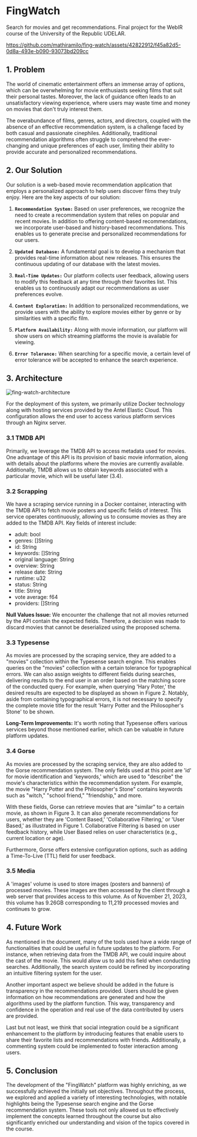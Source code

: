 # FingWatch

Search for movies and get recommendations. Final project for the WebIR course of the University of the Republic UDELAR.

https://github.com/mathiramilo/fing-watch/assets/42822912/f45a82d5-0d8a-493e-b090-93073bd209cc

## 1. Problem

The world of cinematic entertainment offers an immense array of options, which can be overwhelming for movie enthusiasts seeking films that suit their personal tastes. Moreover, the lack of guidance often leads to an unsatisfactory viewing experience, where users may waste time and money on movies that don't truly interest them.

The overabundance of films, genres, actors, and directors, coupled with the absence of an effective recommendation system, is a challenge faced by both casual and passionate cinephiles. Additionally, traditional recommendation algorithms often struggle to comprehend the ever-changing and unique preferences of each user, limiting their ability to provide accurate and personalized recommendations.

## 2. Our Solution

Our solution is a web-based movie recommendation application that employs a personalized approach to help users discover films they truly enjoy. Here are the key aspects of our solution:

1. **`Recommendation System:`** Based on user preferences, we recognize the need to create a recommendation system that relies on popular and recent movies. In addition to offering content-based recommendations, we incorporate user-based and history-based recommendations. This enables us to generate precise and personalized recommendations for our users.
   
2. **`Updated Database:`** A fundamental goal is to develop a mechanism that provides real-time information about new releases. This ensures the continuous updating of our database with the latest movies.

3. **`Real-Time Updates:`** Our platform collects user feedback, allowing users to modify this feedback at any time through their favorites list. This enables us to continuously adapt our recommendations as user preferences evolve.

4. **`Content Exploration:`** In addition to personalized recommendations, we provide users with the ability to explore movies either by genre or by similarities with a specific film.

5. **`Platform Availability:`** Along with movie information, our platform will show users on which streaming platforms the movie is available for viewing.

6. **`Error Tolerance:`** When searching for a specific movie, a certain level of error tolerance will be accepted to enhance the search experience.

## 3. Architecture

![fing-watch-architecture](https://github.com/mathiramilo/fing-watch/assets/42822912/8202df8d-c13c-4912-8c8f-42662806d952)

For the deployment of this system, we primarily utilize Docker technology along with hosting services provided by the Antel Elastic Cloud. This configuration allows the end user to access various platform services through an Nginx server.

### 3.1 TMDB API
Primarily, we leverage the TMDB API to access metadata used for movies. One advantage of this API is its provision of basic movie information, along with details about the platforms where the movies are currently available. Additionally, TMDB allows us to obtain keywords associated with a particular movie, which will be useful later (3.4).

### 3.2 Scrapping
We have a scraping service running in a Docker container, interacting with the TMDB API to fetch movie posters and specific fields of interest. This service operates continuously, allowing us to consume movies as they are added to the TMDB API. Key fields of interest include:
- adult: bool
- genres: []String
- id: String
- keywords: []String
- original language: String
- overview: String
- release date: String
- runtime: u32
- status: String
- title: String
- vote average: f64
- providers: []String

**Null Values Issue:** 
We encounter the challenge that not all movies returned by the API contain the expected fields. Therefore, a decision was made to discard movies that cannot be deserialized using the proposed schema.

### 3.3 Typesense
As movies are processed by the scraping service, they are added to a "movies" collection within the Typesense search engine. This enables queries on the "movies" collection with a certain tolerance for typographical errors. We can also assign weights to different fields during searches, delivering results to the end user in an order based on the matching score of the conducted query. For example, when querying 'Hary Poter,' the desired results are expected to be displayed as shown in Figure 2. Notably, aside from containing typographical errors, it is not necessary to specify the complete movie title for the result 'Harry Potter and the Philosopher's Stone' to be shown.

**Long-Term Improvements:** 
It's worth noting that Typesense offers various services beyond those mentioned earlier, which can be valuable in future platform updates.

### 3.4 Gorse
As movies are processed by the scraping service, they are also added to the Gorse recommendation system. The only fields used at this point are 'id' for movie identification and 'keywords,' which are used to "describe" the movie's characteristics within the recommendation system. For example, the movie "Harry Potter and the Philosopher's Stone" contains keywords such as "witch," "school friend," "friendship," and more.

With these fields, Gorse can retrieve movies that are "similar" to a certain movie, as shown in Figure 3. It can also generate recommendations for users, whether they are 'Content Based,' 'Collaborative Filtering,' or 'User Based,' as illustrated in Figure 1. Collaborative Filtering is based on user feedback history, while User Based relies on user characteristics (e.g., current location or age).

Furthermore, Gorse offers extensive configuration options, such as adding a Time-To-Live (TTL) field for user feedback.

### 3.5 Media
A 'images' volume is used to store images (posters and banners) of processed movies. These images are then accessed by the client through a web server that provides access to this volume. As of November 21, 2023, this volume has 9.26GB corresponding to 11,219 processed movies and continues to grow.

## 4. Future Work

As mentioned in the document, many of the tools used have a wide range of functionalities that could be useful in future updates to the platform. For instance, when retrieving data from the TMDB API, we could inquire about the cast of the movie. This would allow us to add this field when conducting searches. Additionally, the search system could be refined by incorporating an intuitive filtering system for the user.

Another important aspect we believe should be added in the future is transparency in the recommendations provided. Users should be given information on how recommendations are generated and how the algorithms used by the platform function. This way, transparency and confidence in the operation and real use of the data contributed by users are provided.

Last but not least, we think that social integration could be a significant enhancement to the platform by introducing features that enable users to share their favorite lists and recommendations with friends. Additionally, a commenting system could be implemented to foster interaction among users.

## 5. Conclusion

The development of the "FingWatch" platform was highly enriching, as we successfully achieved the initially set objectives. Throughout the process, we explored and applied a variety of interesting technologies, with notable highlights being the Typesense search engine and the Gorse recommendation system. These tools not only allowed us to effectively implement the concepts learned throughout the course but also significantly enriched our understanding and vision of the topics covered in the course.
